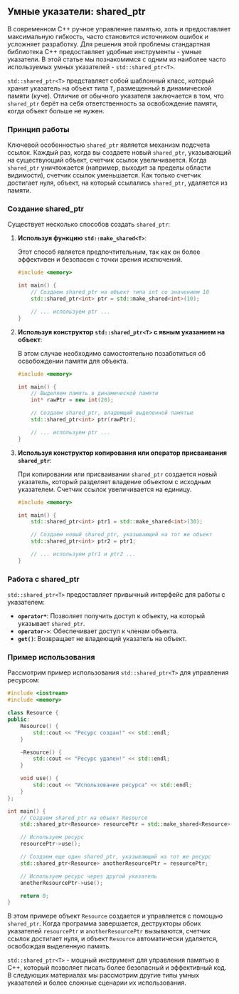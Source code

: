 ## Умные указатели: shared_ptr<T>

В современном C++ ручное управление памятью, хоть и предоставляет максимальную гибкость, часто становится источником ошибок и усложняет разработку. Для решения этой проблемы стандартная библиотека C++ предоставляет удобные инструменты - умные указатели. В этой статье мы познакомимся с одним из наиболее часто используемых умных указателей - `std::shared_ptr<T>`.

`std::shared_ptr<T>` представляет собой шаблонный класс, который хранит указатель на объект типа `T`, размещенный в динамической памяти (куче). Отличие от обычного указателя заключается в том, что `shared_ptr` берёт на себя ответственность за освобождение памяти, когда объект больше не нужен.

### Принцип работы

Ключевой особенностью `shared_ptr` является механизм подсчета ссылок. Каждый раз, когда вы создаете новый `shared_ptr`, указывающий на существующий объект, счетчик ссылок увеличивается. Когда `shared_ptr` уничтожается (например, выходит за пределы области видимости), счетчик ссылок уменьшается. Как только счетчик достигает нуля, объект, на который ссылались `shared_ptr`, удаляется из памяти. 

### Создание shared_ptr

Существует несколько способов создать `shared_ptr`:

1. **Используя функцию `std::make_shared<T>`**:

    Этот способ является предпочтительным, так как он более эффективен и безопасен с точки зрения исключений. 

    ```cpp
    #include <memory>

    int main() {
        // Создаем shared_ptr на объект типа int со значением 10
        std::shared_ptr<int> ptr = std::make_shared<int>(10); 
    
        // ... используем ptr ...
    } 
    ```

2. **Используя конструктор `std::shared_ptr<T>` с явным указанием на объект**:

    В этом случае необходимо самостоятельно позаботиться об освобождении памяти для объекта.

    ```cpp
    #include <memory>

    int main() {
        // Выделяем память в динамической памяти
        int* rawPtr = new int(20);

        // Создаем shared_ptr, владеющий выделенной памятью
        std::shared_ptr<int> ptr(rawPtr); 
    
        // ... используем ptr ...
    } 
    ```

3. **Используя конструктор копирования или оператор присваивания `shared_ptr`**:

    При копировании или присваивании `shared_ptr` создается новый указатель, который разделяет владение объектом с исходным указателем. Счетчик ссылок увеличивается на единицу.

    ```cpp
    #include <memory>

    int main() {
        std::shared_ptr<int> ptr1 = std::make_shared<int>(30);
    
        // Создаем новый shared_ptr, указывающий на тот же объект
        std::shared_ptr<int> ptr2 = ptr1; 
    
        // ... используем ptr1 и ptr2 ...
    } 
    ```

### Работа с shared_ptr

`std::shared_ptr<T>` предоставляет привычный интерфейс для работы с указателем:

*   **`operator*`**: Позволяет получить доступ к объекту, на который указывает `shared_ptr`.
*   **`operator->`**: Обеспечивает доступ к членам объекта.
*   **`get()`**: Возвращает не владеющий указатель на объект.

### Пример использования

Рассмотрим пример использования `std::shared_ptr<T>` для управления ресурсом:

```cpp
#include <iostream>
#include <memory>

class Resource {
public:
    Resource() {
        std::cout << "Ресурс создан!" << std::endl;
    }

    ~Resource() {
        std::cout << "Ресурс удален!" << std::endl;
    }

    void use() {
        std::cout << "Использование ресурса" << std::endl;
    }
};

int main() {
    // Создаем shared_ptr на объект Resource
    std::shared_ptr<Resource> resourcePtr = std::make_shared<Resource>();

    // Используем ресурс
    resourcePtr->use();

    // Создаем еще один shared_ptr, указывающий на тот же ресурс
    std::shared_ptr<Resource> anotherResourcePtr = resourcePtr;

    // Используем ресурс через другой указатель
    anotherResourcePtr->use();

    return 0; 
}
```

В этом примере объект `Resource` создается и управляется с помощью `shared_ptr`. Когда программа завершается, деструкторы обоих указателей `resourcePtr` и `anotherResourcePtr` вызываются, счетчик ссылок достигает нуля, и объект `Resource` автоматически удаляется, освобождая выделенную память. 

`std::shared_ptr<T>` - мощный инструмент для управления памятью в C++, который позволяет писать более безопасный и эффективный код. В следующих материалах мы рассмотрим другие типы умных указателей и более сложные сценарии их использования.
